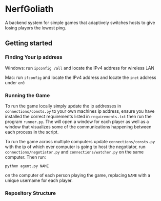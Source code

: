 # NerfGoliath
A backend system for simple games that adaptively switches hosts to give losing players the lowest ping.

## Getting started

### Finding Your ip address
Windows: run `ipconfig /all`  and locate the IPv4 address for wireless LAN

Mac: run `ifconfig` and locate the IPv4 address and locate the `inet` address under `en0`

### Running the Game

To run the game locally simply update the ip addresses in `connections/consts.py` to your own machines ip address, ensure you have installed the correct requirements listed in `requirements.txt` then run the program `runner.py`. The will open a window for each player as well as a window that visualizes some of the communications happening between each process in the script.

To run the game across multiple computers update `connections/consts.py` with the ip of which ever computer is going to host the negotiator, run `connections/negotiator.py` and `connections/watcher.py` on the same computer. Then run:
```
python agent.py NAME
```
on the computer of each person playing the game, replacing `NAME` with a unique username for each player.

### Repository Structure